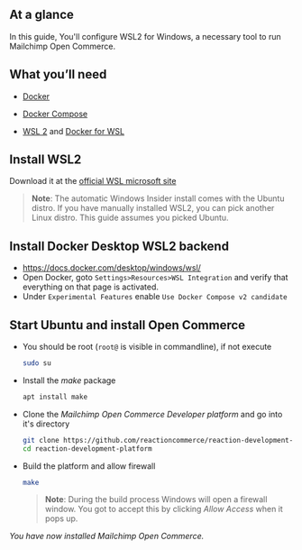## At a glance

In this guide, You'll configure WSL2 for Windows, a necessary tool to run Mailchimp Open Commerce.

## What you’ll need

- [Docker](https://www.docker.com/)

- [Docker Compose](https://docs.docker.com/compose/)

- [WSL 2](https://docs.microsoft.com/en-us/windows/wsl/install-win10) and [Docker for WSL](https://docs.docker.com/docker-for-windows/wsl/)

## Install WSL2

Download it at the [official WSL microsoft site](https://docs.microsoft.com/en-us/windows/wsl/install-win10)
  

> **Note**: The automatic Windows Insider install comes with the Ubuntu distro. If you have manually installed WSL2, you can pick another Linux distro. This guide assumes you picked Ubuntu.

## Install Docker Desktop WSL2 backend
  - https://docs.docker.com/desktop/windows/wsl/
  - Open Docker, goto `Settings>Resources>WSL Integration` and verify that everything on that page is activated.
  - Under `Experimental Features` enable `Use Docker Compose v2 candidate`

## Start Ubuntu and install Open Commerce
  - You should be root (`root@` is visible in commandline), if not execute 
    ```bash
    sudo su
    ```
  - Install the *make* package 
    ```bash
    apt install make
    ````
  - Clone the *Mailchimp Open Commerce Developer platform* and go into it's directory
    ```bash
    git clone https://github.com/reactioncommerce/reaction-development-platform
    cd reaction-development-platform
    ```
  - Build the platform and allow firewall
    ```bash
    make
    ```
    > **Note**: During the build process Windows will open a firewall window. You got to accept this by clicking *Allow Access* when it pops up.

*You have now installed Mailchimp Open Commerce.*


